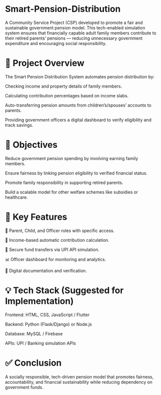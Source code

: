 # Smart-Pension-Distribution
A Community Service Project (CSP) developed to promote a fair and sustainable government pension model. This tech-enabled simulation system ensures that financially capable adult family members contribute to their retired parents’ pensions — reducing unnecessary government expenditure and encouraging social responsibility.
# 📘 Project Overview

The Smart Pension Distribution System automates pension distribution by:

Checking income and property details of family members.

Calculating contribution percentages based on income slabs.

Auto-transferring pension amounts from children’s/spouses’ accounts to parents.

Providing government officers a digital dashboard to verify eligibility and track savings.

# 🎯 Objectives

Reduce government pension spending by involving earning family members.

Ensure fairness by linking pension eligibility to verified financial status.

Promote family responsibility in supporting retired parents.

Build a scalable model for other welfare schemes like subsidies or healthcare.

# 🧩 Key Features

🔐 Parent, Child, and Officer roles with specific access.

💸 Income-based automatic contribution calculation.

🏦 Secure fund transfers via UPI API simulation.

📊 Officer dashboard for monitoring and analytics.

📁 Digital documentation and verification.

# 💡 Tech Stack (Suggested for Implementation)

Frontend: HTML, CSS, JavaScript / Flutter

Backend: Python (Flask/Django) or Node.js

Database: MySQL / Firebase

APIs: UPI / Banking simulation APIs

# ✅ Conclusion

A socially responsible, tech-driven pension model that promotes fairness, accountability, and financial sustainability while reducing dependency on government funds.
